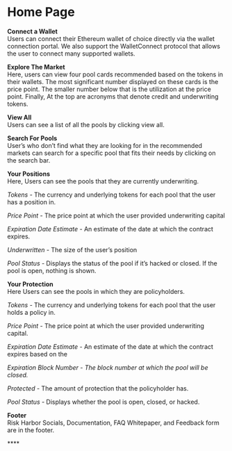 # Home Page

**Connect a Wallet**  
Users can connect their Ethereum wallet of choice directly via the wallet connection portal. We also support the WalletConnect protocol that allows the user to connect many supported wallets.

**Explore The Market**  
Here, users can view four pool cards recommended based on the tokens in their wallets. The most significant number displayed on these cards is the price point. The smaller number below that is the utilization at the price point. Finally, At the top are acronyms that denote credit and underwriting tokens.

**View All**  
Users can see a list of all the pools by clicking view all.

**Search For Pools**  
User’s who don’t find what they are looking for in the recommended markets can search for a specific pool that fits their needs by clicking on the search bar.

**Your Positions**  
Here, Users can see the pools that they are currently underwriting.

_Tokens -_ The currency and underlying tokens for each pool that the user has a position in.

_Price Point -_ The price point at which the user provided underwriting capital

_Expiration Date Estimate -_ An estimate of the date at which the contract expires. 

_Underwritten -_ The size of the user’s position

_Pool Status -_ Displays the status of the pool if it’s hacked or closed. If the pool is open, nothing is shown.

**Your Protection**  
Here Users can see the pools in which they are policyholders.

_Tokens -_ The currency and underlying tokens for each pool that the user holds a policy in.

_Price Point -_ The price point at which the user provided underwriting capital.

_Expiration Date Estimate -_ An estimate of the date at which the contract expires based on the

_Expiration Block Number - The block number at which the pool will be closed._

_Protected -_ The amount of protection that the policyholder has.

_Pool Status -_ Displays whether the pool is open, closed, or hacked.

**Footer**  
Risk Harbor Socials, Documentation, FAQ Whitepaper, and Feedback form are in the footer.

\*\*\*\*

